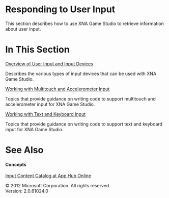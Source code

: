 ﻿

# Responding to User Input

This section describes how to use XNA Game Studio to retrieve information about user input.

# In This Section

[Overview of User Input and Input Devices](Input_XNA.md)

Describes the various types of input devices that can be used with XNA Game Studio.

[Working with Multitouch and Accelerometer Input](Input_TouchandAccel.md)

Topics that provide guidance on writing code to support multitouch and accelerometer input for XNA Game Studio.

[Working with Text and Keyboard Input](Input_TextandKey.md)

Topics that provide guidance on writing code to support text and keyboard input for XNA Game Studio.

# See Also

#### Concepts

[Input Content Catalog at App Hub Online](http://go.microsoft.com/fwlink/?LinkId=128875)  

© 2012 Microsoft Corporation. All rights reserved.  
Version: 2.0.61024.0